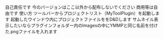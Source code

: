 自己責任です  今のバージョンはここ以外から配布しないでください  商用等は自由です
  使い方
  ツールバーからプロジェクトリスト（MyToolPlugin）を起動します
  起動したウインドウ内にプロジェクトファイルををD&Dします
  サムネイル表示したいならプラグインフォルダー内のImagesの中にYMMPと同じ名前を付けた.pngファイルを入れます
